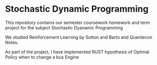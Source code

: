 # Stochastic Dynamic Programming

This repository contains our semester coursework homework and term project for the subject Stochastic Dyanamic Programming

We studied Reinforcement Learning by Sutton and Barto and Quantecon Notes.

As part of the project, I have implemented RUST hypothesis of Optimal Policy when to change a bus Engine

